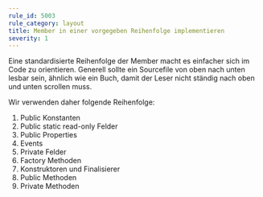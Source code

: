 ```yaml
---
rule_id: 5003
rule_category: layout
title: Member in einer vorgegeben Reihenfolge implementieren
severity: 1
---
```

Eine standardisierte Reihenfolge der Member macht es einfacher sich im Code zu orientieren. Generell sollte ein Sourcefile von oben nach unten lesbar sein, ähnlich wie ein Buch, damit der Leser nicht ständig nach oben und unten scrollen muss.

Wir verwenden daher folgende Reihenfolge:
1. Public Konstanten
2. Public static read-only Felder
3. Public Properties
4. Events
5. Private Felder 
6. Factory Methoden
7. Konstruktoren und Finalisierer
8. Public Methoden 
9. Private Methoden 
